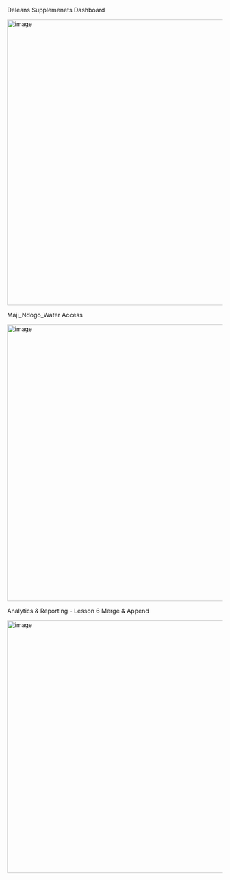 Deleans Supplemenets Dashboard

<img width="746" height="667" alt="image" src="https://github.com/user-attachments/assets/85e4d36e-d16d-4e63-93ff-5bacf9e01a25" />



Maji_Ndogo_Water Access

<img width="997" height="646" alt="image" src="https://github.com/user-attachments/assets/067556f6-c5fd-4e3e-9487-c514b554e459" />



Analytics & Reporting - Lesson 6 Merge & Append

<img width="1194" height="590" alt="image" src="https://github.com/user-attachments/assets/8479f85b-70a9-4779-9605-c6c0b211134b" />
